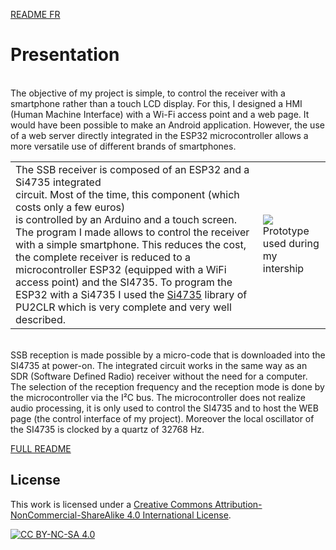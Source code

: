 [README FR](/FR#récepteur-ssb-contrôlé-par-smartphone)

# Presentation

<br>The objective of my project is simple, to control the receiver with a smartphone rather than a touch LCD display. For this, I designed a HMI (Human Machine Interface) with a Wi-Fi access point and a web page. It would have been possible to make an Android application. However, the use of a web server directly integrated in the ESP32 microcontroller allows a more versatile use of different brands of smartphones.<br>

|  |  |
|--|--|
| The SSB receiver is composed of an ESP32 and a Si4735 integrated<br> circuit. Most of the time, this component (which costs only a few euros) <br>is controlled by an Arduino and a touch screen. The program I made allows to control  the receiver with a simple smartphone. This reduces the cost, the complete  receiver is reduced to a microcontroller ESP32 (equipped with a WiFi access point) and the SI4735. To program the ESP32 with a Si4735 I used the [Si4735](https://github.com/pu2clr/SI4735) library of PU2CLR which is very complete and very well described.| ![](../img/circuit_integre_test/img_montage.jpg) <br> Prototype used during my intership |

<br>SSB reception is made possible by a micro-code that is downloaded into the SI4735 at power-on. The integrated circuit works in the same way as an SDR (Software Defined Radio) receiver without the need for a computer. The selection of the reception frequency and the reception mode is done by the microcontroller via the I²C bus. The microcontroller does not realize audio processing, it is only used to control the SI4735 and to host the WEB page (the control interface of my project). Moreover the local oscillator of the SI4735 is clocked by a quartz of 32768 Hz.<br>

[FULL README](/EN#ssb-receiver-controlled-by-smartphone)

## License

This work is licensed under a
[Creative Commons Attribution-NonCommercial-ShareAlike 4.0 International License][cc-by-nc-sa].

[![CC BY-NC-SA 4.0][cc-by-nc-sa-image]][cc-by-nc-sa]

[cc-by-nc-sa]: http://creativecommons.org/licenses/by-nc-sa/4.0/
[cc-by-nc-sa-image]: https://licensebuttons.net/l/by-nc-sa/4.0/88x31.png
[cc-by-nc-sa-shield]: https://img.shields.io/badge/License-CC%20BY--NC--SA%204.0-lightgrey.svg

